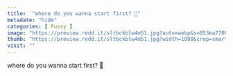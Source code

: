 ```yaml
---
title:  "where do you wanna start first? 🌚"
metadate: "hide"
categories: [ Pussy ]
image: "https://preview.redd.it/sltbckblw4m51.jpg?auto=webp&s=853ea7708464194bce5644b4a37935225333abcb"
thumb: "https://preview.redd.it/sltbckblw4m51.jpg?width=1080&crop=smart&auto=webp&s=91bbabfcdc17b89f9cd29f6ac8b38dacdaf1f4f8"
visit: ""
---
```

where do you wanna start first? 🌚

